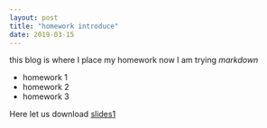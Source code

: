 ```yaml
---
layout: post
title: "homework introduce"
date: 2019-03-15
---
```



this blog is where I place my homework
now I am trying <em> markdown</em>
- homework 1
- homework 2
- homework 3

Here let us download [slides1]({{site.baseurl}}/_posts/slide1.pdf)
